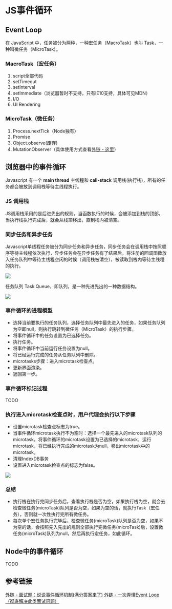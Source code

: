 # JS事件循环

## Event Loop

在 JavaScript 中，任务被分为两种，一种宏任务（MacroTask）也叫 Task，一种叫微任务（MicroTask）。

### MacroTask（宏任务）

1. script全部代码
2. setTimeout
3. setInterval
4. setImmediate（浏览器暂时不支持，只有IE10支持，具体可见MDN）
5. I/O
6. UI Rendering

### MicroTask（微任务）

1. Process.nextTick（Node独有）
2. Promise
3. Object.observe(废弃)
4. MutationObserver（具体使用方式查看[外链 - 这里](http://javascript.ruanyifeng.com/dom/mutationobserver.html)）

## 浏览器中的事件循环

Javascript 有一个 **main thread** 主线程和 **call-stack** 调用栈(执行栈)，所有的任务都会被放到调用栈等待主线程执行。

### JS 调用栈

JS调用栈采用的是后进先出的规则，当函数执行的时候，会被添加到栈的顶部，当执行栈执行完成后，就会从栈顶移出，直到栈内被清空。

### 同步任务和异步任务

Javascript单线程任务被分为同步任务和异步任务，同步任务会在调用栈中按照顺序等待主线程依次执行，异步任务会在异步任务有了结果后，将注册的回调函数放入任务队列中等待主线程空闲的时候（调用栈被清空），被读取到栈内等待主线程的执行。

<img src="https://p1-jj.byteimg.com/tos-cn-i-t2oaga2asx/gold-user-assets/2019/1/18/1685f03d7f88792b~tplv-t2oaga2asx-watermark.awebp">

任务队列 Task Queue，即队列，是一种先进先出的一种数据结构。

<img src="https://p1-jj.byteimg.com/tos-cn-i-t2oaga2asx/gold-user-assets/2019/1/18/1685f037d48da0de~tplv-t2oaga2asx-watermark.awebp">

### 事件循环的进程模型

- 选择当前要执行的任务队列，选择任务队列中最先进入的任务，如果任务队列为空即null，则执行跳转到微任务（MicroTask）的执行步骤。
- 将事件循环中的任务设置为已选择任务。
- 执行任务。
- 将事件循环中当前运行任务设置为null。
- 将已经运行完成的任务从任务队列中删除。
- microtasks步骤：进入microtask检查点。
- 更新界面渲染。
- 返回第一步。

### 事件循环标记过程

TODO

### 执行进入microtask检查点时，用户代理会执行以下步骤

- 设置microtask检查点标志为true。
- 当事件循环microtask执行不为空时：选择一个最先进入的microtask队列的microtask，将事件循环的microtask设置为已选择的microtask，运行microtask，将已经执行完成的microtask为null，移出microtask中的microtask。
- 清理IndexDB事务
- 设置进入microtask检查点的标志为false。

<img src="https://p1-jj.byteimg.com/tos-cn-i-t2oaga2asx/gold-user-assets/2019/1/18/1686078c7a2f63e5~tplv-t2oaga2asx-watermark.awebp">

### 总结

- 执行栈在执行完同步任务后，查看执行栈是否为空，如果执行栈为空，就会去检查微任务(microTask)队列是否为空，如果为空的话，就执行Task（宏任务），否则就一次性执行完所有微任务。
- 每次单个宏任务执行完毕后，检查微任务(microTask)队列是否为空，如果不为空的话，会按照先入先出的规则全部执行完微任务(microTask)后，设置微任务(microTask)队列为null，然后再执行宏任务，如此循环。

## Node中的事件循环

TODO

## 参考链接

[外链 - 面试题：说说事件循环机制(满分答案来了)](https://juejin.cn/post/6844904079353708557#heading-4)
[外链 - 一次弄懂Event Loop（彻底解决此类面试问题）](https://juejin.cn/post/6844903764202094606#heading-6)
